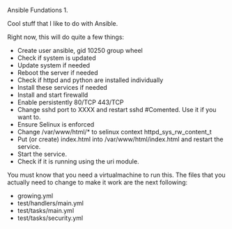 Ansible Fundations 1.

Cool stuff that I like to do with Ansible.

Right now, this will do quite a few things:

- Create user ansible, gid 10250 group wheel
- Check if system is updated
- Update system if needed
- Reboot the server if needed
- Check if httpd and python are installed individually
- Install these services if needed
- Install and start firewalld
- Enable persistently 80/TCP 443/TCP
- Change sshd port to XXXX and restart sshd #Comented. Use it if you want to.
- Ensure Selinux is enforced
- Change /var/www/html/\* to selinux context httpd_sys_rw_content_t
- Put (or create) index.html into /var/www/html/index.html and restart the service.
- Start the service.
- Check if it is running using the uri module.

You must know that you need a virtualmachine to run this. The files that you actually need to change to make it work are the next following:

- growing.yml
- test/handlers/main.yml
- test/tasks/main.yml
- test/tasks/security.yml
